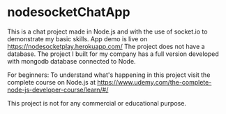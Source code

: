 # nodesocketChatApp

This is a chat project made in Node.js and with the use of socket.io to demonstrate my basic skills.
App demo is live on https://nodesocketplay.herokuapp.com/
The project does not have a database. The project I built for my company has a full version developed with mongodb database connected to Node.

For beginners: To understand what's happening in this project visit the complete course on Node.js at https://www.udemy.com/the-complete-node-js-developer-course/learn/#/

This project is not for any commercial or educational purpose.
